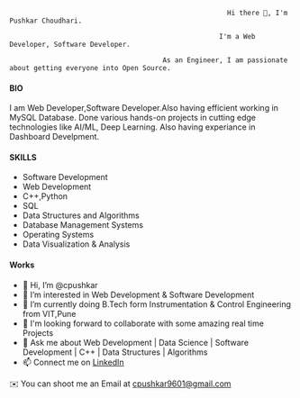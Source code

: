                                                              
                                                          Hi there 👋, I'm Pushkar Choudhari.
                                                             
                                                        I'm a Web Developer, Software Developer.
                                                     
                                          As an Engineer, I am passionate about getting everyone into Open Source.


#### BIO
  I am Web Developer,Software Developer.Also having efficient working in MySQL Database. Done various hands-on projects in cutting edge technologies like AI/ML,
  Deep Learning. Also having experiance in Dashboard Develpment.
  

#### SKILLS

   * Software Development
   * Web Development
   * C++,Python
   * SQL
   * Data Structures and Algorithms 
   * Database Management Systems
   * Operating Systems
   * Data Visualization & Analysis
   
#### Works

- 👋 Hi, I’m @cpushkar
- 👀 I’m interested in Web Development & Software Development
- 🌱 I’m currently doing B.Tech form Instrumentation & Control Engineering from VIT,Pune
- 👯 I'm looking forward to collaborate with some amazing real time Projects
- 💬 Ask me about  Web Development | Data Science | Software Development | C++ | Data Structures | Algorithms
- 📫 Connect me on [LinkedIn](https://www.linkedin.com/in/cpushkar961/)

✉️ You can shoot me an Email at cpushkar9601@gmail.com
<!---
cpushkar/cpushkar is a ✨ special ✨ repository because its `README.md` (this file) appears on your GitHub profile.
You can click the Preview link to take a look at your changes.
--->
